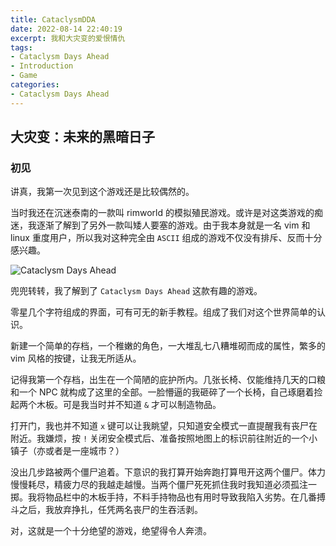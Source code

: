 ```yaml
---
title: CataclysmDDA
date: 2022-08-14 22:40:19
excerpt: 我和大灾变的爱恨情仇
tags:
- Cataclysm Days Ahead
- Introduction
- Game
categories:
- Cataclysm Days Ahead
---
```


## 大灾变：未来的黑暗日子

### 初见

讲真，我第一次见到这个游戏还是比较偶然的。

当时我还在沉迷泰南的一款叫 rimworld 的模拟殖民游戏。或许是对这类游戏的痴迷，我逐渐了解到了另外一款叫矮人要塞的游戏。由于我本身就是一名 vim 和 linux 重度用户，所以我对这种完全由 `ASCII` 组成的游戏不仅没有排斥、反而十分感兴趣。


![Cataclysm Days Ahead](https://picx.zhimg.com/80/v2-7cf484ca6e9d497d87db0273aa6fcc65_720w.png)

兜兜转转，我了解到了 `Cataclysm Days Ahead` 这款有趣的游戏。

零星几个字符组成的界面，可有可无的新手教程。组成了我们对这个世界简单的认识。

新建一个简单的存档，一个稚嫩的角色，一大堆乱七八糟堆砌而成的属性，繁多的 vim 风格的按键，让我无所适从。

记得我第一个存档，出生在一个简陋的庇护所内。几张长椅、仅能维持几天的口粮和一个 NPC 就构成了这里的全部。一脸懵逼的我砸碎了一个长椅，自己琢磨着捡起两个木板。可是我当时并不知道 `&` 才可以制造物品。

打开门，我也并不知道 `x` 键可以让我眺望，只知道安全模式一直提醒我有丧尸在附近。我嫌烦，按 `!` 关闭安全模式后、准备按照地图上的标识前往附近的一个小镇子（亦或者是一座城市？）

没出几步路被两个僵尸追着。下意识的我打算开始奔跑打算甩开这两个僵尸。体力慢慢耗尽，精疲力尽的我越走越慢。当两个僵尸死死抓住我时我知道必须孤注一掷。我将物品栏中的木板手持，不料手持物品也有用时导致我陷入劣势。在几番搏斗之后，我放弃挣扎，任凭两名丧尸的生吞活剥。

对，这就是一个十分绝望的游戏，绝望得令人奔溃。
